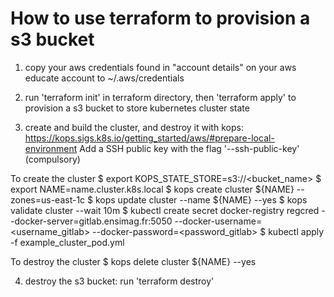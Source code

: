 # How to use terraform to provision a s3 bucket
1) copy your aws credentials found in "account details" on your aws educate account to ~/.aws/credentials

2) run 'terraform init' in terraform directory, then 'terraform apply' to provision a s3 bucket to store kubernetes cluster state

3) create and build the cluster, and destroy it with kops:
https://kops.sigs.k8s.io/getting_started/aws/#prepare-local-environment
Add a SSH public key with the flag '--ssh-public-key' (compulsory)

To create the cluster
$ export KOPS_STATE_STORE=s3://<bucket_name>
$ export NAME=name.cluster.k8s.local
$ kops create cluster ${NAME} --zones=us-east-1c
$ kops update cluster --name ${NAME} --yes
$ kops validate cluster --wait 10m
$ kubectl create secret docker-registry regcred --docker-server=gitlab.ensimag.fr:5050 --docker-username=<username_gitlab> --docker-password=<password_gitlab>
$ kubectl apply -f example_cluster_pod.yml

To destroy the cluster
$ kops delete cluster  ${NAME} --yes

4) destroy the s3 bucket: run 'terraform destroy'
